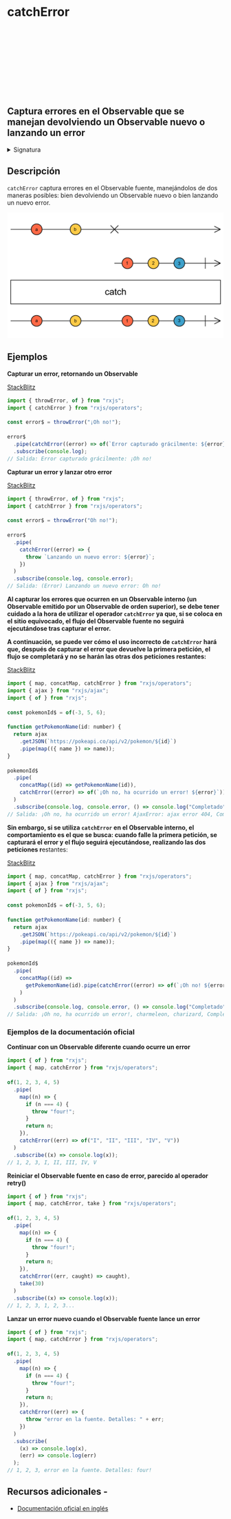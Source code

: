 <div class="page-heading">

# catchError

<a target="_blank" href="https://github.com/ReactiveX/rxjs/blob/master/src/internal/operators/catchError.ts">
<svg>
  <use xlink:href="/assets/icons/github.svg#github"></use>
</svg>
</a>
</div>

<h2 class="subtitle"> Captura errores en el Observable que se manejan devolviendo un Observable nuevo o lanzando un error
</h2>

<details>
<summary>Signatura</summary>

### Firma

`catchError<T, O extends ObservableInput<any>>(selector: (err: any, caught: Observable<T>) => O): OperatorFunction<T, T | ObservedValueOf<O>>`

### Parámetros

<table>
<tr><td>selector</td><td>Una función que recibe como argumentos <code>err</code>, que es el error, y <code>caught</code>, que es el Observable fuente, por si se quiere "reiniciar" el Observable devolviéndolo otra vez. El Observable que se retorne por el selector es el que se utilizará para continuar la cadena Observable.</td></tr>
</table>

### Retorna

`OperatorFunction<T, T | ObservedValueOf<O>>`: Un Observable que se puede originar en el Observable fuente o en el Observable retornado por la función `selector`.

</details>

## Descripción

`catchError` captura errores en el Observable fuente, manejándolos de dos maneras posibles: bien devolviendo un Observable nuevo o bien lanzando un nuevo error.

<img src="assets/images/marble-diagrams/error-handling/catchError.png" alt="Diagrama de canicas del operador catchError">

## Ejemplos

**Capturar un error, retornando un Observable**

<a target="_blank" href="https://stackblitz.com/edit/docu-rxjs-catcherror?file=index.ts">StackBlitz</a>

```javascript
import { throwError, of } from "rxjs";
import { catchError } from "rxjs/operators";

const error$ = throwError("¡Oh no!");

error$
  .pipe(catchError((error) => of(`Error capturado grácilmente: ${error}`)))
  .subscribe(console.log);
// Salida: Error capturado grácilmente: ¡Oh no!
```

**Capturar un error y lanzar otro error**

<a target="_blank" href="https://stackblitz.com/edit/docu-rxjs-catcherror-2?file=index.ts">StackBlitz</a>

```javascript
import { throwError, of } from "rxjs";
import { catchError } from "rxjs/operators";

const error$ = throwError("Oh no!");

error$
  .pipe(
    catchError((error) => {
      throw `Lanzando un nuevo error: ${error}`;
    })
  )
  .subscribe(console.log, console.error);
// Salida: (Error) Lanzando un nuevo error: Oh no!
```

**Al capturar los errores que ocurren en un Observable interno (un Observable emitido por un Observable de orden superior), se debe tener cuidado a la hora de utilizar el operador `catchError` ya que, si se coloca en el sitio equivocado, el flujo del Observable fuente no seguirá ejecutándose tras capturar el error.**

**A continuación, se puede ver cómo el uso incorrecto de `catchError` hará que, después de capturar el error que devuelve la primera petición, el flujo se completará y no se harán las otras dos peticiones restantes:**

<a target="_blank" href="https://stackblitz.com/edit/docu-rxjs-catcherror-inner?file=index.ts">StackBlitz</a>

```javascript
import { map, concatMap, catchError } from "rxjs/operators";
import { ajax } from "rxjs/ajax";
import { of } from "rxjs";

const pokemonId$ = of(-3, 5, 6);

function getPokemonName(id: number) {
  return ajax
    .getJSON(`https://pokeapi.co/api/v2/pokemon/${id}`)
    .pipe(map(({ name }) => name));
}

pokemonId$
  .pipe(
    concatMap((id) => getPokemonName(id)),
    catchError((error) => of(`¡Oh no, ha ocurrido un error! ${error}`))
  )
  .subscribe(console.log, console.error, () => console.log("Completado"));
// Salida: ¡Oh no, ha ocurrido un error! AjaxError: ajax error 404, Completado
```

**Sin embargo, si se utiliza `catchError` en el Observable interno, el comportamiento es el que se busca: cuando falle la primera petición, se capturará el error y el flujo seguirá ejecutándose, realizando las dos peticiones r**estantes:

<a target="_blank" href="https://stackblitz.com/edit/docu-rxjs-catcherror-inner-2?file=index.ts">StackBlitz</a>

```javascript
import { map, concatMap, catchError } from "rxjs/operators";
import { ajax } from "rxjs/ajax";
import { of } from "rxjs";

const pokemonId$ = of(-3, 5, 6);

function getPokemonName(id: number) {
  return ajax
    .getJSON(`https://pokeapi.co/api/v2/pokemon/${id}`)
    .pipe(map(({ name }) => name));
}

pokemonId$
  .pipe(
    concatMap((id) =>
      getPokemonName(id).pipe(catchError((error) => of(`¡Oh no! ${error}`)))
    )
  )
  .subscribe(console.log, console.error, () => console.log("Completado"));
// Salida: ¡Oh no, ha ocurrido un error!, charmeleon, charizard, Completado
```

### Ejemplos de la documentación oficial

**Continuar con un Observable diferente cuando ocurre un error**

```javascript
import { of } from "rxjs";
import { map, catchError } from "rxjs/operators";

of(1, 2, 3, 4, 5)
  .pipe(
    map((n) => {
      if (n === 4) {
        throw "four!";
      }
      return n;
    }),
    catchError((err) => of("I", "II", "III", "IV", "V"))
  )
  .subscribe((x) => console.log(x));
// 1, 2, 3, I, II, III, IV, V
```

**Reiniciar el Observable fuente en caso de error, parecido al operador retry()**

```javascript
import { of } from "rxjs";
import { map, catchError, take } from "rxjs/operators";

of(1, 2, 3, 4, 5)
  .pipe(
    map((n) => {
      if (n === 4) {
        throw "four!";
      }
      return n;
    }),
    catchError((err, caught) => caught),
    take(30)
  )
  .subscribe((x) => console.log(x));
// 1, 2, 3, 1, 2, 3...
```

**Lanzar un error nuevo cuando el Observable fuente lance un error**

```javascript
import { of } from "rxjs";
import { map, catchError } from "rxjs/operators";

of(1, 2, 3, 4, 5)
  .pipe(
    map((n) => {
      if (n === 4) {
        throw "four!";
      }
      return n;
    }),
    catchError((err) => {
      throw "error en la fuente. Detalles: " + err;
    })
  )
  .subscribe(
    (x) => console.log(x),
    (err) => console.log(err)
  );
// 1, 2, 3, error en la fuente. Detalles: four!
```

## Recursos adicionales -

- <a target="_blank" href="https://rxjs.dev/api/operators/catchError">Documentación oficial en inglés</a>
